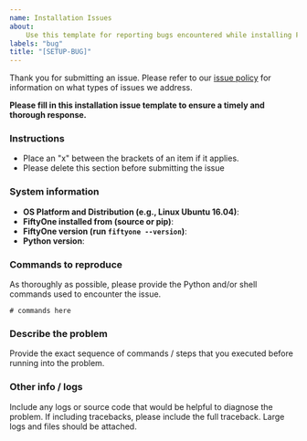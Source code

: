 ```yaml
---
name: Installation Issues
about:
    Use this template for reporting bugs encountered while installing FiftyOne.
labels: "bug"
title: "[SETUP-BUG]"
---
```


Thank you for submitting an issue. Please refer to our
[issue policy](https://www.github.com/mlflow/mlflow/blob/master/ISSUE_POLICY.md)
for information on what types of issues we address.

**Please fill in this installation issue template to ensure a timely and
thorough response.**

### Instructions

-   Place an "x" between the brackets of an item if it applies.
-   Please delete this section before submitting the issue

### System information

-   **OS Platform and Distribution (e.g., Linux Ubuntu 16.04)**:
-   **FiftyOne installed from (source or pip)**:
-   **FiftyOne version (run `fiftyone --version`)**:
-   **Python version**:

### Commands to reproduce

As thoroughly as possible, please provide the Python and/or shell commands used
to encounter the issue.

```
# commands here
```

### Describe the problem

Provide the exact sequence of commands / steps that you executed before running
into the problem.

### Other info / logs

Include any logs or source code that would be helpful to diagnose the problem.
If including tracebacks, please include the full traceback. Large logs and
files should be attached.
